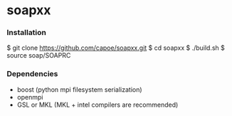 # soapxx

### Installation
$ git clone https://github.com/capoe/soapxx.git
$ cd soapxx
$ ./build.sh
$ source soap/SOAPRC

### Dependencies
- boost (python mpi filesystem serialization)
- openmpi
- GSL or MKL (MKL + intel compilers are recommended)
